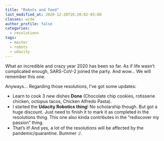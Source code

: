 ```yaml
---
title: "Robots and food"
last_modified_at: 2020-12-28T16:20:02-05:00
classes: wide
author_profile: false
categories:
  - resolutions
tags:
  - master
  - robots
  - udacity
---
```


What an incredible and crazy year 2020 has been so far. As if life wasn’t complicated enough, SARS-CoV-2 joined the party. And wow… We will remember this one.

Anyways… Regarding those resolutions, I’ve got some updates:

* Learn to cook 3 new dishes **Done** (Chocolate chip cookies, rotisserie chicken, octopus tacos, Chicken Alfredo Pasta).
* I started the **Udacity Robotics thing**! No scholarship though. But got a huge discount. Just need to finish it to mark it as completed in the resolutions thing. This one also kinda contributes in the “rediscover my passion” thing.
* That’s it!
And yes, a lot of the resolutions will be affected by the pandemic/quarantine. Bummer :/.